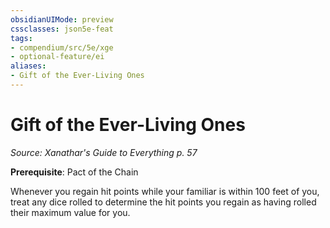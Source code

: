 ```yaml
---
obsidianUIMode: preview
cssclasses: json5e-feat
tags:
- compendium/src/5e/xge
- optional-feature/ei
aliases:
- Gift of the Ever-Living Ones
---
```

# Gift of the Ever-Living Ones
*Source: Xanathar's Guide to Everything p. 57*  

**Prerequisite**: Pact of the Chain

Whenever you regain hit points while your familiar is within 100 feet of you, treat any dice rolled to determine the hit points you regain as having rolled their maximum value for you.